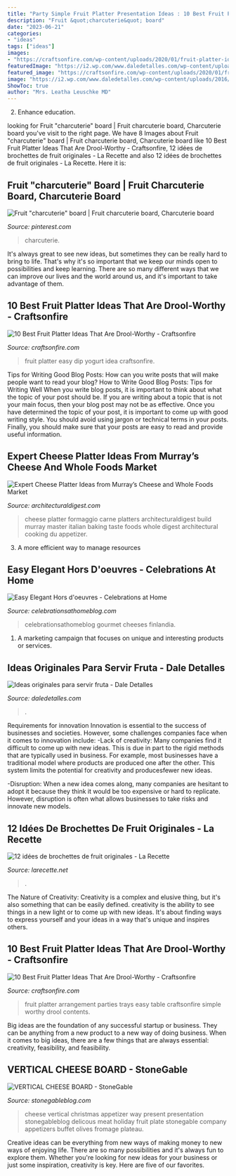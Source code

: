 ```yaml
---
title: "Party Simple Fruit Platter Presentation Ideas : 10 Best Fruit Platter Ideas That Are Drool-worthy"
description: "Fruit &quot;charcuterie&quot; board"
date: "2023-06-21"
categories:
- "ideas"
tags: ["ideas"]
images:
- "https://craftsonfire.com/wp-content/uploads/2020/01/fruit-platter-idea-with-yogurt-dip.jpg"
featuredImage: "https://i2.wp.com/www.daledetalles.com/wp-content/uploads/2016/07/formas-de-servir-fruta1-e1469495089373.jpg"
featured_image: "https://craftsonfire.com/wp-content/uploads/2020/01/fruit-platter-idea-with-yogurt-dip.jpg"
image: "https://i2.wp.com/www.daledetalles.com/wp-content/uploads/2016/07/formas-de-servir-fruta1-e1469495089373.jpg"
ShowToc: true
author: "Mrs. Leatha Leuschke MD"
---
```



2) Enhance education.

	

		
looking for Fruit &quot;charcuterie&quot; board | Fruit charcuterie board, Charcuterie board you've visit to the right page. We have 8 Images about Fruit &quot;charcuterie&quot; board | Fruit charcuterie board, Charcuterie board like 10 Best Fruit Platter Ideas That Are Drool-Worthy - Craftsonfire, 12 idées de brochettes de fruit originales - La Recette and also 12 idées de brochettes de fruit originales - La Recette. Here it is:
		
    
## Fruit &quot;charcuterie&quot; Board | Fruit Charcuterie Board, Charcuterie Board

<img loading=lazy src="https://i.pinimg.com/736x/60/16/f6/6016f65a9d37634b95e3b4a405d0cc27.jpg" onerror="this.onerror=null;this.src='https://tse1.mm.bing.net/th?id=OIP.3au4_WJqhcgJ9P8QV6duBgHaIc&amp;pid=15.1';" alt="Fruit &quot;charcuterie&quot; board | Fruit charcuterie board, Charcuterie board">

_Source: pinterest.com_

>charcuterie. 

	

It's always great to see new ideas, but sometimes they can be really hard to bring to life. That's why it's so important that we keep our minds open to possibilities and keep learning. There are so many different ways that we can improve our lives and the world around us, and it's important to take advantage of them.

    
## 10 Best Fruit Platter Ideas That Are Drool-Worthy - Craftsonfire

<img loading=lazy src="https://craftsonfire.com/wp-content/uploads/2020/01/fruit-platter-idea-with-yogurt-dip.jpg" onerror="this.onerror=null;this.src='https://tse1.mm.bing.net/th?id=OIP.NiMTWwOGEYOwgTnxSfop4gHaLG&amp;pid=15.1';" alt="10 Best Fruit Platter Ideas That Are Drool-Worthy - Craftsonfire">

_Source: craftsonfire.com_

>fruit platter easy dip yogurt idea craftsonfire. 

	

Tips for Writing Good Blog Posts: How can you write posts that will make people want to read your blog?
How to Write Good Blog Posts: Tips for Writing Well
When you write blog posts, it is important to think about what the topic of your post should be.  If you are writing about a topic that is not your main focus, then your blog post may not be as effective.  Once you have determined the topic of your post, it is important to come up with good writing style.  You should avoid using jargon or technical terms in your posts.  Finally, you should make sure that your posts are easy to read and provide useful information.

    
## Expert Cheese Platter Ideas From Murray’s Cheese And Whole Foods Market

<img loading=lazy src="https://media.architecturaldigest.com/photos/56bbbb64d33292707c63319c/master/pass/how-to-cheese-platter-01.jpg" onerror="this.onerror=null;this.src='https://tse4.mm.bing.net/th?id=OIP.CYqCh3FEYbCsNBNWybn79QHaHa&amp;pid=15.1';" alt="Expert Cheese Platter Ideas from Murray’s Cheese and Whole Foods Market">

_Source: architecturaldigest.com_

>cheese platter formaggio carne platters architecturaldigest build murray master italian baking taste foods whole digest architectural cooking du appetizer. 

	

3. A more efficient way to manage resources

    
## Easy Elegant Hors D&#039;oeuvres - Celebrations At Home

<img loading=lazy src="https://celebrationsathomeblog.com/wp-content/uploads/2016/11/elegant-appetizers-4.jpg" onerror="this.onerror=null;this.src='https://tse4.mm.bing.net/th?id=OIP.PZkavTnAwV7oJ6VLJbxfuAHaLQ&amp;pid=15.1';" alt="Easy Elegant Hors d&#039;oeuvres - Celebrations at Home">

_Source: celebrationsathomeblog.com_

>celebrationsathomeblog gourmet cheeses finlandia. 

	

1. A marketing campaign that focuses on unique and interesting products or services.

    
## Ideas Originales Para Servir Fruta - Dale Detalles

<img loading=lazy src="https://i2.wp.com/www.daledetalles.com/wp-content/uploads/2016/07/formas-de-servir-fruta1-e1469495089373.jpg" onerror="this.onerror=null;this.src='https://tse3.mm.bing.net/th?id=OIP.19gXTzwkjDJ3MAm1RsDP-AHaHh&amp;pid=15.1';" alt="Ideas originales para servir fruta - Dale Detalles">

_Source: daledetalles.com_

>. 

	

Requirements for innovation
Innovation is essential to the success of businesses and societies. However, some challenges companies face when it comes to innovation include:
-Lack of creativity: Many companies find it difficult to come up with new ideas. This is due in part to the rigid methods that are typically used in business. For example, most businesses have a traditional model where products are produced one after the other. This system limits the potential for creativity and producesfewer new ideas.

-Disruption: When a new idea comes along, many companies are hesitant to adopt it because they think it would be too expensive or hard to replicate. However, disruption is often what allows businesses to take risks and innovate new models.

    
## 12 Idées De Brochettes De Fruit Originales - La Recette

<img loading=lazy src="http://larecette.net/wp-content/uploads/2015/03/11070737_10152803680807825_9160589441016240271_n.jpg" onerror="this.onerror=null;this.src='https://tse1.mm.bing.net/th?id=OIP.8ebVvk2LQVT_ag74HHXfTQHaLH&amp;pid=15.1';" alt="12 idées de brochettes de fruit originales - La Recette">

_Source: larecette.net_

>. 

	

The Nature of Creativity:
Creativity is a complex and elusive thing, but it's also something that can be easily defined. creativity is the ability to see things in a new light or to come up with new ideas. It's about finding ways to express yourself and your ideas in a way that's unique and inspires others.

    
## 10 Best Fruit Platter Ideas That Are Drool-Worthy - Craftsonfire

<img loading=lazy src="https://craftsonfire.com/wp-content/uploads/2020/01/fruit-platter-ideas.jpg" onerror="this.onerror=null;this.src='https://tse3.mm.bing.net/th?id=OIP.gnpD4pyQUPI4kx8Dsk3VGQHaN4&amp;pid=15.1';" alt="10 Best Fruit Platter Ideas That Are Drool-Worthy - Craftsonfire">

_Source: craftsonfire.com_

>fruit platter arrangement parties trays easy table craftsonfire simple worthy drool contents. 

	

Big ideas are the foundation of any successful startup or business. They can be anything from a new product to a new way of doing business. When it comes to big ideas, there are a few things that are always essential: creativity, feasibility, and feasibility.

    
## VERTICAL CHEESE BOARD - StoneGable

<img loading=lazy src="http://www.stonegableblog.com/wp-content/uploads/2014/12/VERTICAL-CHEESE-BOARD-a-beautiful-and-delicous-way-to-present-this-appetizer-stonegableblog.com_.jpg" onerror="this.onerror=null;this.src='https://tse3.mm.bing.net/th?id=OIP.ULkdAeCInkSPeux2SdMtjgHaLL&amp;pid=15.1';" alt="VERTICAL CHEESE BOARD - StoneGable">

_Source: stonegableblog.com_

>cheese vertical christmas appetizer way present presentation stonegableblog delicous meat holiday fruit plate stonegable company appetizers buffet olives fromage plateau. 

	

Creative ideas can be everything from new ways of making money to new ways of enjoying life. There are so many possibilities and it's always fun to explore them. Whether you're looking for new ideas for your business or just some inspiration, creativity is key. Here are five of our favorites.

